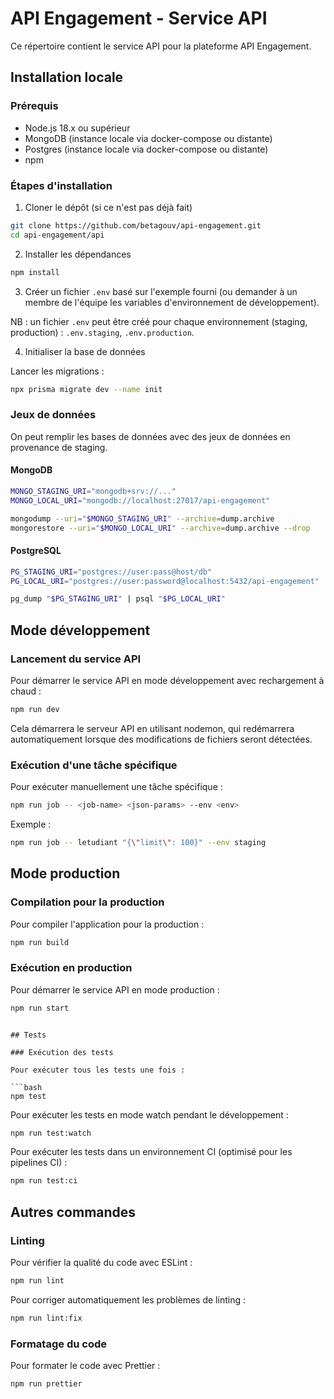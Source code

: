 # API Engagement - Service API

Ce répertoire contient le service API pour la plateforme API Engagement.

## Installation locale

### Prérequis

- Node.js 18.x ou supérieur
- MongoDB (instance locale via docker-compose ou distante)
- Postgres (instance locale via docker-compose ou distante)
- npm

### Étapes d'installation

1. Cloner le dépôt (si ce n'est pas déjà fait)

```bash
git clone https://github.com/betagouv/api-engagement.git
cd api-engagement/api
```

2. Installer les dépendances

```bash
npm install
```

3. Créer un fichier `.env` basé sur l'exemple fourni (ou demander à un membre de l'équipe les variables d'environnement de développement).

NB : un fichier `.env` peut être créé pour chaque environnement (staging, production) : `.env.staging`, `.env.production`.

4. Initialiser la base de données

Lancer les migrations :

```bash
npx prisma migrate dev --name init
```

### Jeux de données

On peut remplir les bases de données avec des jeux de données en provenance de staging.

#### MongoDB

```bash
MONGO_STAGING_URI="mongodb+srv://..."
MONGO_LOCAL_URI="mongodb://localhost:27017/api-engagement"

mongodump --uri="$MONGO_STAGING_URI" --archive=dump.archive
mongorestore --uri="$MONGO_LOCAL_URI" --archive=dump.archive --drop
```

#### PostgreSQL

```bash
PG_STAGING_URI="postgres://user:pass@host/db"
PG_LOCAL_URI="postgres://user:password@localhost:5432/api-engagement"

pg_dump "$PG_STAGING_URI" | psql "$PG_LOCAL_URI"
```

## Mode développement

### Lancement du service API

Pour démarrer le service API en mode développement avec rechargement à chaud :

```bash
npm run dev
```

Cela démarrera le serveur API en utilisant nodemon, qui redémarrera automatiquement lorsque des modifications de fichiers seront détectées.

### Exécution d'une tâche spécifique

Pour exécuter manuellement une tâche spécifique :

```bash
npm run job -- <job-name> <json-params> --env <env>
```

Exemple :

```bash
npm run job -- letudiant "{\"limit\": 100}" --env staging
```

## Mode production

### Compilation pour la production

Pour compiler l'application pour la production :

```bash
npm run build
```

### Exécution en production

Pour démarrer le service API en mode production :

```bash
npm run start
```

````

## Tests

### Exécution des tests

Pour exécuter tous les tests une fois :

```bash
npm test
````

Pour exécuter les tests en mode watch pendant le développement :

```bash
npm run test:watch
```

Pour exécuter les tests dans un environnement CI (optimisé pour les pipelines CI) :

```bash
npm run test:ci
```

## Autres commandes

### Linting

Pour vérifier la qualité du code avec ESLint :

```bash
npm run lint
```

Pour corriger automatiquement les problèmes de linting :

```bash
npm run lint:fix
```

### Formatage du code

Pour formater le code avec Prettier :

```bash
npm run prettier
```
